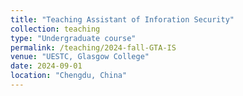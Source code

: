 ```yaml
---
title: "Teaching Assistant of Inforation Security"
collection: teaching
type: "Undergraduate course"
permalink: /teaching/2024-fall-GTA-IS
venue: "UESTC, Glasgow College"
date: 2024-09-01
location: "Chengdu, China"
---
```


<!-- This is a description of a teaching experience. You can use markdown like any other post.

Heading 1
======

Heading 2
======

Heading 3
====== -->